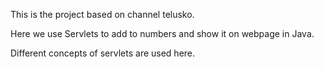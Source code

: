 
This is the project based on channel telusko.

Here we use Servlets to add to numbers and show it on webpage in Java.

Different concepts of servlets are used here.
